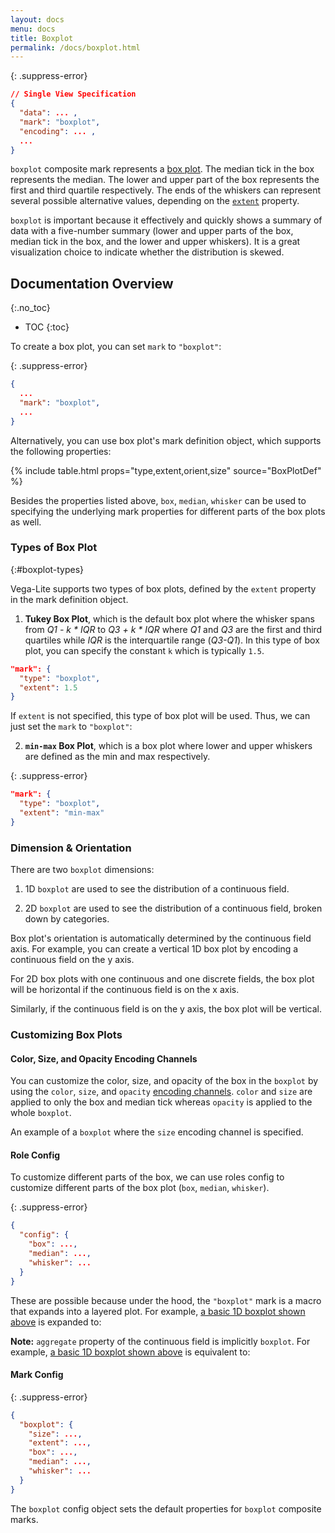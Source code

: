```yaml
---
layout: docs
menu: docs
title: Boxplot
permalink: /docs/boxplot.html
---
```


{: .suppress-error}
```json
// Single View Specification
{
  "data": ... ,
  "mark": "boxplot",
  "encoding": ... ,
  ...
}
```

`boxplot` composite mark represents a [box plot](https://en.wikipedia.org/wiki/Box_plot). The median tick in the box represents the median. The lower and upper part of the box represents the first and third quartile respectively. The ends of the whiskers can represent several possible alternative values, depending on the [`extent`](#boxplot-types) property.

`boxplot` is important because it effectively and quickly shows a summary of data with a five-number summary (lower and upper parts of the box, median tick in the box, and the lower and upper whiskers). It is a great visualization choice to indicate whether the distribution is skewed.
<!-- TODO: Ideally we should have an annotated figure for this, but let's not do it for now-->

## Documentation Overview
{:.no_toc}

- TOC
{:toc}

To create a box plot, you can set `mark` to `"boxplot"`:

{: .suppress-error}
```json
{
  ...
  "mark": "boxplot",
  ...
}
```

Alternatively, you can use box plot's mark definition object, which supports the following properties:

{% include table.html props="type,extent,orient,size" source="BoxPlotDef" %}

Besides the properties listed above, `box`, `median`, `whisker` can be used to specifying the underlying mark properties for different parts of the box plots as well.

### Types of Box Plot
{:#boxplot-types}

Vega-Lite supports two types of box plots, defined by the `extent` property in the mark definition object.

1) __Tukey Box Plot__, which is the default box plot where the whisker spans from _Q1 - k * IQR_ to _Q3 + k * IQR_ where _Q1_ and _Q3_ are the first and third quartiles while _IQR_ is the interquartile range (_Q3-Q1_). In this type of box plot, you can specify the constant  `k` which is typically `1.5`.

```json
"mark": {
  "type": "boxplot",
  "extent": 1.5
}
```

<div class="vl-example" data-name="boxplot_tukey_2D_horizontal_IQR"></div>

If `extent` is not specified, this type of box plot will be used. Thus, we can just set the `mark` to `"boxplot"`:

<div class="vl-example" data-name="boxplot_tukey_1D_horizontal"></div>

2) __`min-max` Box Plot__, which is a box plot where lower and upper whiskers are defined as the min and max respectively.

{: .suppress-error}
```json
"mark": {
  "type": "boxplot",
  "extent": "min-max"
}
```
<div class="vl-example" data-name="boxplot_minmax_2D_horizontal"></div>

### Dimension & Orientation
There are two `boxplot` dimensions:

1) 1D `boxplot` are used to see the distribution of a continuous field.
<div class="vl-example" data-name="boxplot_tukey_1D_horizontal"></div>

2) 2D `boxplot` are used to see the distribution of a continuous field, broken down by categories.
<div class="vl-example" data-name="boxplot_tukey_2D_horizontal_IQR"></div>

Box plot's orientation is automatically determined by the continuous field axis.
For example, you can create a vertical 1D box plot by encoding a continuous field on the y axis.

<div class="vl-example" data-name="boxplot_tukey_1D_vertical"></div>

For 2D box plots with one continuous and one discrete fields,
the box plot will be horizontal if the continuous field is on the x axis.

<div class="vl-example" data-name="boxplot_tukey_2D_horizontal_IQR"></div>

Similarly, if the continuous field is on the y axis, the box plot will be vertical.

<div class="vl-example" data-name="boxplot_tukey_2D_vertical"></div>

### Customizing Box Plots

#### Color, Size, and Opacity Encoding Channels

You can customize the color, size, and opacity of the box in the `boxplot` by using the `color`, `size`, and `opacity` [encoding channels](encoding.html#channels). `color` and `size` are applied to only the box and median tick whereas `opacity` is applied to the whole `boxplot`.

An example of a `boxplot` where the `size` encoding channel is specified.
<div class="vl-example" data-name="boxplot_vertical_2D_vertical"></div>

<div class="vl-example" data-name="boxplot_minmax_2D_horizontal_color_size"></div>

#### Role Config

To customize different parts of the box, we can use roles config to customize different parts of the box plot (`box`, `median`, `whisker`).

{: .suppress-error}
```json
{
  "config": {
    "box": ...,
    "median": ...,
    "whisker": ...
  }
}
```
<div class="vl-example" data-name="boxplot_minmax_2D_horizontal_custom_midtick_color"></div>

These are possible because under the hood, the `"boxplot"` mark is a macro that expands into a layered plot.  For example, [a basic 1D boxplot shown above](#boxplot-type) is expanded to:

<div class="vl-example" data-name="normalized/boxplot_tukey_1D_horizontal"></div>

__Note:__ `aggregate` property of the continuous field is implicitly `boxplot`.
For example, [a basic 1D boxplot shown above](#boxplot-type) is equivalent to:
<div class="vl-example" data-name="boxplot_tukey_2D_vertical_explicit_aggregate"></div>

#### Mark Config
{: .suppress-error}
```json
{
  "boxplot": {
    "size": ...,
    "extent": ...,
    "box": ...,
    "median": ...,
    "whisker": ...
  }
}
```
The `boxplot` config object sets the default properties for `boxplot` composite marks.

